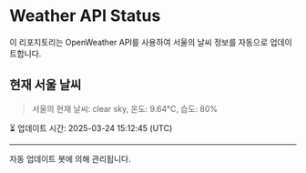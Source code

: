 
# Weather API Status

이 리포지토리는 OpenWeather API를 사용하여 서울의 날씨 정보를 자동으로 업데이트합니다.

## 현재 서울 날씨
> 서울의 현재 날씨: clear sky, 온도: 9.64°C, 습도: 80%

⏳ 업데이트 시간: 2025-03-24 15:12:45 (UTC)

---
자동 업데이트 봇에 의해 관리됩니다.
